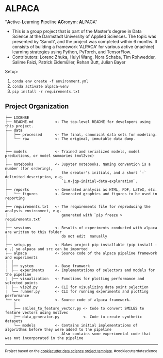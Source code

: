 ALPACA
==============================

"**A**ctive-**L**earning **P**ipeline **AC**ronym: **A**LPACA"

* This is a group project that is part of the Master's degree in Data Science at the Darmstadt University of Applied Sciences. The topic was presented by 'Sanofi', and the project was completed within 6 months. It consists of building a framework 'ALPACA' for various active (machine) learning strategies using Python, PyTorch, and TensorFlow.
* Contributors: Lorenc Zhuka, Huiyi Wang, Nora Schaba, Tim Rohwedder, Salime Faizi, Patrick Eidemüller, Rehan Butt, Julian Bayer

Setup:

1. `conda env create -f environment.yml`
2. `conda activate alpaca-venv`
3. `pip install -r requirements.txt`

Project Organization
------------

    ├── LICENSE
    ├── README.md          <- The top-level README for developers using this project.
    ├── data
    │   ├── processed      <- The final, canonical data sets for modeling.
    │   └── raw            <- The original, immutable data dump.
    │
    │
    ├── models             <- Trained and serialized models, model predictions, or model summaries (mol2vec)
    │
    ├── notebooks          <- Jupyter notebooks. Naming convention is a number (for ordering),
    │                         the creator's initials, and a short `-` delimited description, e.g.
    │                         `1.0-jqp-initial-data-exploration`.
    │
    ├── reports            <- Generated analysis as HTML, PDF, LaTeX, etc.
    │   └── figures        <- Generated graphics and figures to be used in reporting
    │
    ├── requirements.txt   <- The requirements file for reproducing the analysis environment, e.g.
    │                         generated with `pip freeze > requirements.txt`
    │
    ├── sessions           <- Results of experiments conducted with alpaca are written to this folder
    |                         do not edit  manually
    │
    ├── setup.py           <- Makes project pip installable (pip install -e .) so alpaca and src can be imported
    ├── alpaca             <- Source code of the alpaca pipeline framework and experiments
    |  |
    |  ├── system          <- Base framwork
    |  ├── experiments     <- Implementations of selectors and models for the pipeline
    |  ├── visualization   <- Functions for plotting performance and selected points
    |  ├── vis2d.py        <- CLI for visualizing data point selection
    |  └── runner.py       <- CLI for running experiments and plotting performance
    └── src                <- Source code of alpaca framework.
        │
        ├── smiles_to_feature_vector.py <- Code to convert SMILES to feature vectors using mol2vec
        ├── data_generator.py           <- Code to create synthetic datasets  
        └── models         <- Contains initial implementations of algorithms before they were added to the pipeline
                              Also contains some experimental code that was not incorporated in the pipeline


--------

<p><small>Project based on the <a target="_blank" href="https://drivendata.github.io/cookiecutter-data-science/">cookiecutter data science project template</a>. #cookiecutterdatascience</small></p>
